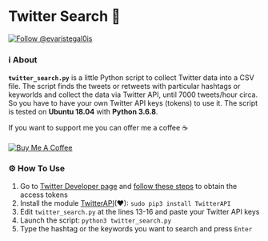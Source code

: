 # Twitter Search 🦆

<a href="https://twitter.com/intent/follow?screen_name=evaristegal0is"><img src="https://img.shields.io/twitter/follow/evaristegal0is?style=social" alt="Follow @evaristegal0is"></a>

### ℹ️ About

**`ŧwitter_search.py`** is a little Python script to collect Twitter data into a CSV file. The script finds the tweets or retweets with particular hashtags or keyworlds and collect the data via Twitter API, until 7000 tweets/hour circa. So you have to have your own Twitter API keys (tokens) to use it.
The script is tested on **Ubuntu 18.04** with **Python 3.6.8**.</br>

If you want to support me you can offer me a coffee ☕</br></br>
<a href="https://www.buymeacoffee.com/gubello" target="_blank"><img src="https://bmc-cdn.nyc3.digitaloceanspaces.com/BMC-button-images/custom_images/orange_img.png" alt="Buy Me A Coffee" style="height: auto !important;width: auto !important;" ></a>


### ⚙️ How To Use

1. Go to [Twitter Developer page](https://developer.twitter.com/en/docs/basics/developer-portal/overview)  and [follow these steps](https://developer.twitter.com/en/docs/basics/authentication/guides/access-tokens.html) to obtain the access tokens
2. Install the module [TwitterAPI](https://github.com/geduldig/TwitterAPI)(❤): `sudo pip3 install TwitterAPI`
3. Edit `twitter_search.py` at the lines 13-16 and paste your Twitter API keys
4. Launch the script: `python3 twitter_search.py`
5. Type the hashtag or the keywords you want to search and press `Enter`
